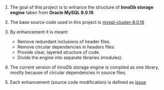 1. The goal of this project is to enhance the structure of **InnoDb storage engine** taken from **Oracle MySQL 8.0.16**

2. The base source code used in this project is [mysql-cluster-8.0.16](https://github.com/mysql/mysql-server/releases/tag/mysql-cluster-8.0.16)

3. By enhancement it is meant:
   - Remove redundant inclusions of header files.
   - Remove circular dependencies in headers files.
   - Provide clear, layered structure of code.
   - Divide the engine into separate libraries (modules).

4. The current version of InnoDb storage engine is compiled as one library, mostly because of circular dependencies in source files.

5. Each enhancement (source code modification) is defined as [Issue](https://github.com/romz-pl/innodb-modularization/issues)

